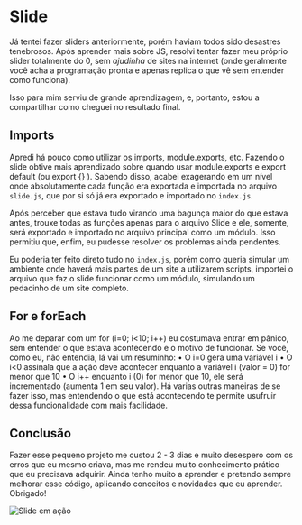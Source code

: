 # Slide

Já tentei fazer sliders anteriormente, porém haviam todos sido desastres tenebrosos. Após aprender mais sobre JS, resolvi tentar fazer meu próprio slider totalmente do 0, sem *ajudinha* de sites na internet (onde geralmente você acha a programação pronta e apenas replica o que vê sem entender como funciona).

Isso para mim serviu de grande aprendizagem, e, portanto, estou a compartilhar como cheguei no resultado final.

## Imports

Apredi há pouco como utilizar os imports, module.exports, etc. Fazendo o slide obtive mais aprendizado sobre quando usar module.exports e export default (ou export {} ). Sabendo disso, acabei exagerando em um nível onde absolutamente cada função era exportada e importada no arquivo `slide.js`, que por si só já era exportado e importado no `index.js`.

Após perceber que estava tudo virando uma bagunça maior do que estava antes, trouxe todas as funções apenas para o arquivo Slide e ele, somente, será exportado e importado no arquivo principal como um módulo. Isso permitiu que, enfim, eu pudesse resolver os problemas ainda pendentes.

Eu poderia ter feito direto tudo no `index.js`, porém como queria simular um ambiente onde haverá mais partes de um site a utilizarem scripts, importei o arquivo que faz o slide funcionar como um módulo, simulando um pedacinho de um site completo.

## For e forEach

Ao me deparar com um for (i=0; i<10; i++) eu costumava entrar em pânico, sem entender o que estava acontecendo e o motivo de funcionar. Se você, como eu, não entendia, lá vai um resuminho:
  • O i=0 gera uma variável i
  • O i<0 assinala que a ação deve acontecer enquanto a variável i (valor = 0) for menor que 10
  • O i++ enquanto i (0) for menor que 10, ele será incrementado (aumenta 1 em seu valor).
Há varias outras maneiras de se fazer isso, mas entendendo o que está acontecendo te permite usufruir dessa funcionalidade com mais facilidade.

## Conclusão

Fazer esse pequeno projeto me custou 2 - 3 dias e muito desespero com os erros que eu mesmo criava, mas me rendeu muito conhecimento prático que eu precisava adquirir. Ainda tenho muito a aprender e pretendo sempre melhorar esse código, aplicando conceitos e novidades que eu aprender. Obrigado!

<img src="./assets/imgs/slide funcionando.gif" alt="Slide em ação"/>
